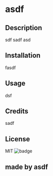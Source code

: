  # asdf

## Description
sdf
sadf
asd


## Installation
fasdf

         

## Usage
dsf


## Credits
sadf



## License
MIT
![badge](https://img.shields.io/badge/License-MIT-yellow)
## made by asdf